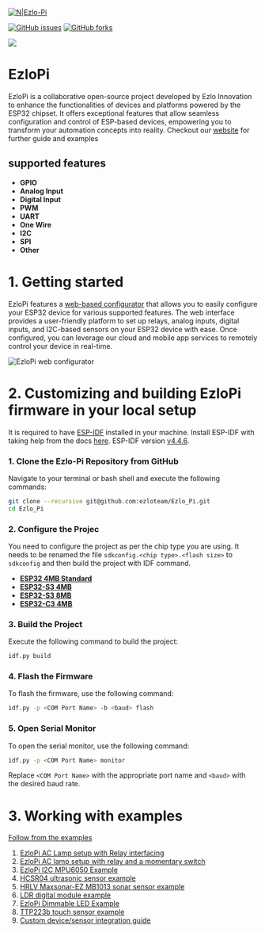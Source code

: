[![N|Ezlo-Pi](https://www.ezlopi.com/wp-content/uploads/2022/07/Logo.svg)](https://www.ezlopi.com/)

[![GitHub issues](https://img.shields.io/github/issues/ezloteam/Ezlo_Pi)](https://github.com/ezloteam/Ezlo_Pi/issues) [![GitHub forks](https://img.shields.io/github/forks/ezloteam/Ezlo_Pi)](https://github.com/ezloteam/Ezlo_Pi/network)

<picture>
  <img src="ezlopi-doc/ezlopi_cover.png"  align="center" >
</picture>

# EzloPi
EzloPi is a collaborative open-source project developed by Ezlo Innovation to enhance the functionalities of devices and platforms powered by the ESP32 chipset. It offers exceptional features that allow seamless configuration and control of ESP-based devices, empowering you to transform your automation concepts into reality.
Checkout our [website](https://www.ezlopi.com/) for further guide and examples

## supported features
* __GPIO__
* __Analog Input__
* __Digital Input__
* __PWM__
* __UART__
* __One Wire__
* __I2C__
* __SPI__
* __Other__

# 1. Getting started
EzloPi features a [web-based configurator](https://config.ezlopi.com/) that allows you to easily configure your ESP32 device for various supported features. The web interface provides a user-friendly platform to set up relays, analog inputs, digital inputs, and I2C-based sensors on your ESP32 device with ease. Once configured, you can leverage our cloud and mobile app services to remotely control your device in real-time.

![EzloPi web configurator](ezlopi-doc/ezlopi_web_flasher.png)

# 2. Customizing and building EzloPi firmware in your local setup
It is required to have [ESP-IDF](https://github.com/espressif/esp-idf) installed in your machine.
Install ESP-IDF with taking help from the docs [here](https://docs.espressif.com/projects/esp-idf/en/v4.4.4/esp32/). ESP-IDF version [v4.4.6](https://github.com/espressif/esp-idf/releases/tag/v4.4.6).

### 1. Clone the Ezlo-Pi Repository from GitHub

Navigate to your terminal or bash shell and execute the following commands:

```bash
git clone --recursive git@github.com:ezloteam/Ezlo_Pi.git
cd Ezlo_Pi
```
### 2. Configure the Projec
You need to configure the project as per the chip type you are using. It needs to be renamed the file ```sdkconfig.<chip type>.<flash size>``` to ```sdkconfig``` and then build the project with IDF command.
* __[ESP32 4MB Standard](sdkconfig.esp32.4mb)__
* __[ESP32-S3 4MB ](sdkconfig.esp32s3.4mb)__
* __[ESP32-S3 8MB](sdkconfig.esp32s3.8mb)__
* __[ESP32-C3 4MB](sdkconfig.esp32c3.4mb)__


### 3. Build the Project

Execute the following command to build the project:

```bash
idf.py build
```

### 4. Flash the Firmware

To flash the firmware, use the following command:

```bash
idf.py -p <COM Port Name> -b <baud> flash
```

### 5. Open Serial Monitor

To open the serial monitor, use the following command:

```bash
idf.py -p <COM Port Name> monitor
```

Replace `<COM Port Name>` with the appropriate port name and `<baud>` with the desired baud rate.

# 3. Working with examples

[Follow from the examples](https://www.ezlopi.com/examples/)
1. [EzloPi AC Lamp setup with Relay interfacing​](https://www.ezlopi.com/examples/relay-circuitry-and-lamp-circuit-setup/)
2. [EzloPi AC lamp setup with relay and a momentary switch](https://www.ezlopi.com/examples/ezlopi-ac-lamp-setup-with-relay-and-a-momentary-switch/)
3. [EzloPi I2C MPU6050 Example](https://www.ezlopi.com/examples/ezlopi-i2c-mpu6050-example/)
4. [HCSR04 ultrasonic sensor example](https://www.ezlopi.com/examples/hcsr04-ultrasonic-sensor-example/)
5. [HRLV Maxsonar-EZ MB1013 sonar sensor example](https://www.ezlopi.com/examples/hrlv-maxsonar-ez-mb1013-sonar-sensor-uart-example/)
6. [LDR digital module example](https://www.ezlopi.com/examples/ldr-digital-module-example/)
7. [EzloPi Dimmable LED Example](https://www.ezlopi.com/examples/ezlopi-dimmable-led-example/)
8. [TTP223b touch sensor example](https://www.ezlopi.com/examples/ttp223b-touch-sensor-example/)
9. [Custom device/sensor integration guide](https://www.ezlopi.com/examples/ezlopi-v2-x-custom-device-sensorintegration-guide/)
